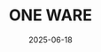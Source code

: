 ---  
layout: startup_page  
title: "ONE WARE"  
id: "oneware.com"  
permalink: "/onewareoneware.com06182025/"  
website: "https://www.one-ware.com/"  
funding_round: ""  
funding_amount: "€2.5M"  
investors: "Cusp Capital"  
about: "ONE WARE is a software company that simplifies AI development by enabling developers to generate custom neural network architectures quickly and cost-effectively. Their core products, ONE WARE Studio and ONE AI, streamline the creation of digital and AI-based solutions, allowing for resource-efficient edge computing applications and AI deployment for image and signal processing across various industries."  
markets: "AI, Software Development"  
hq: "Brakel, Nordrhein-Westfalen, Germany"  
founded_year: "2024"  
linkedin: "https://www.linkedin.com/company/one-ware"  
twitter: ""  
instagram: ""  
facebook: ""  
crunchbase: "https://www.crunchbase.com/organization/one-ware"  
pitchbook: ""  

date_display: "18-Jun-2025"  
date: "2025-06-18"

# SEO Optimization  
meta_title: "ONE WARE -  Funding (€2.5M)"  
meta_description: "ONE WARE, ONE WARE is a software company that simplifies AI development by enabling developers to generate custom neural network architectures quickly and cost-..."  
meta_keywords: "ONE WARE, AI, Software Development,  funding"  
canonical_url: "https://startup.projectstartups.com/onewareoneware.com06182025/"  
---